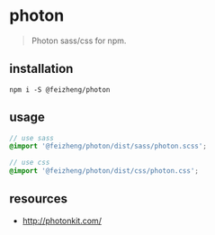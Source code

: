 # photon
> Photon sass/css for npm.

## installation
```shell
npm i -S @feizheng/photon 
```

## usage
```scss
// use sass
@import '@feizheng/photon/dist/sass/photon.scss';

// use css
@import '@feizheng/photon/dist/css/photon.css';
```

## resources
- http://photonkit.com/
